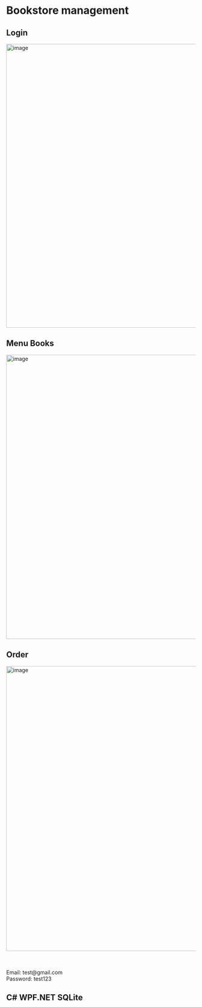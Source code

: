 <h1>Bookstore management</h1>


<h2>Login</h2>

<img width="755" alt="image" src="https://github.com/wanchat153/CSharpWpfFinal_Bookstore/assets/16820356/ebc137af-cbf3-407e-b948-52c2ee4dfa0d">


<h2>Menu Books</h2>

<img width="756" alt="image" src="https://github.com/wanchat153/CSharpWpfFinal_Bookstore/assets/16820356/47a8dac8-7eb1-4522-948d-3847ebc37036">


<h2>Order</h2>

<img width="758" alt="image" src="https://github.com/wanchat153/CSharpWpfFinal_Bookstore/assets/16820356/cef507db-bc54-42a8-90a1-d5ed85e9982d">

<p><br><br>Email: test@gmail.com<br>Password: test123</p>

<h2>C# WPF.NET SQLite</h2>
